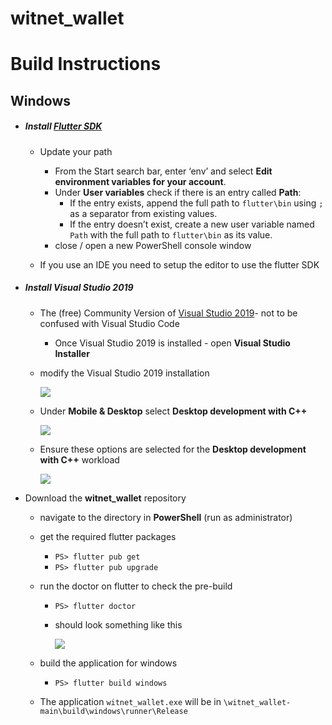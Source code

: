 # witnet_wallet


# Build Instructions

## Windows

- ##### Install [Flutter SDK](https://flutter.dev/docs/get-started/install)

  - Update your path
    - From the Start search bar, enter ‘env’ and select **Edit environment variables for your account**.
    - Under **User variables** check if there is an entry called **Path**:
      - If the entry exists, append the full path to `flutter\bin` using `;` as a separator from existing values.
      - If the entry doesn’t exist, create a new user variable named `Path` with the full path to `flutter\bin` as its value.
    - close / open a new PowerShell console window
      
  - If you use an IDE you need to setup the editor to use the flutter SDK

- ##### Install Visual Studio 2019

  - The (free) Community Version of [Visual Studio 2019](https://visualstudio.microsoft.com/downloads/)- not to be confused with Visual Studio Code

    - Once Visual Studio 2019 is installed - open **Visual Studio Installer** 

  - modify the Visual Studio 2019 installation

    ![](https://github.com/parodyBit/witnet_wallet/blob/main/readme_assets/visual_studio_installer.PNG)

  - Under **Mobile & Desktop** select **Desktop development with C++** 	

    ![](https://github.com/parodyBit/witnet_wallet/blob/main/readme_assets/desktop_dev_cpp.PNG)

  - Ensure these options are selected for the **Desktop development with C++** workload

    ![](https://github.com/parodyBit/witnet_wallet/blob/main/readme_assets/desktop_dev_cpp_options.PNG)

- Download the **witnet_wallet** repository 

  - navigate to the directory in **PowerShell** (run as administrator)

  - get the required flutter packages

    - `PS> flutter pub get`
    - `PS> flutter pub upgrade`

  - run the doctor on flutter to check the pre-build

    - `PS> flutter doctor`

    - should look something like this

      ![](https://github.com/parodyBit/witnet_wallet/blob/main/readme_assets/flutter_doctor.PNG)

  - build the application for windows

    - `PS> flutter build windows`

  - The application `witnet_wallet.exe` will be in `\witnet_wallet-main\build\windows\runner\Release`